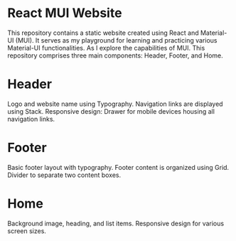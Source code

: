 # React MUI Website
This repository contains a static website created using React and Material-UI (MUI). It serves as my playground for learning and practicing various Material-UI functionalities. As I explore the capabilities of MUI. This repository comprises three main components: Header, Footer, and Home.

# Header
Logo and website name using Typography.
Navigation links are displayed using Stack.
Responsive design: Drawer for mobile devices housing all navigation links.


# Footer
Basic footer layout with typography.
Footer content is organized using Grid.
Divider to separate two content boxes.


# Home
Background image, heading, and list items.
Responsive design for various screen sizes.
